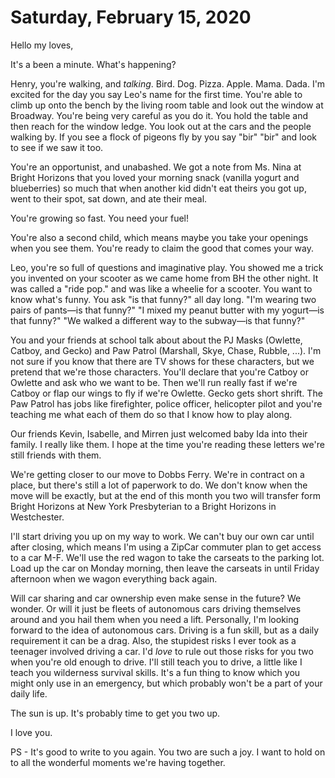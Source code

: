 # Saturday, February 15, 2020

Hello my loves, 

It's a been a minute. What's happening? 

Henry, you're walking, and _talking_. Bird. Dog. Pizza. Apple. Mama. Dada. I'm excited for the day you say Leo's name for the first time. You're able to climb up onto the bench by the living room table and look out the window at Broadway. You're being very careful as you do it. You hold the table and then reach for the window ledge. You look out at the cars and the people walking by. If you see a flock of pigeons fly by you say "bir" "bir" and look to see if we saw it too. 

You're an opportunist, and unabashed. We got a note from Ms. Nina at Bright Horizons that you loved your morning snack (vanilla yogurt and blueberries) so much that when another kid didn't eat theirs you got up, went to their spot, sat down, and ate their meal. 

You're growing so fast. You need your fuel! 

You're also a second child, which means maybe you take your openings when you see them. You're ready to claim the good that comes your way. 

Leo, you're so full of questions and imaginative play. You showed me a trick you invented on your scooter as we came home from BH the other night. It was called a "ride pop." and was like a wheelie for a scooter. You want to know what's funny. You ask "is that funny?" all day long. "I'm wearing two pairs of pants—is that funny?" "I mixed my peanut butter with my yogurt—is that funny?" "We walked a different way to the subway—is that funny?" 

You and your friends at school talk about about the PJ Masks (Owlette, Catboy, and Gecko) and Paw Patrol (Marshall, Skye, Chase, Rubble, ...). I'm not sure if you know that there are TV shows for these characters, but we pretend that we're those characters. You'll declare that you're Catboy or Owlette and ask who we want to be. Then we'll run really fast if we're Catboy or flap our wings to fly if we're Owlette. Gecko gets short shrift. The Paw Patrol has jobs like firefighter, police officer, helicopter pilot and you're teaching me what each of them do so that I know how to play along. 

Our friends Kevin, Isabelle, and Mirren just welcomed baby Ida into their family. I really like them. I hope at the time you're reading these letters we're still friends with them. 

We're getting closer to our move to Dobbs Ferry. We're in contract on a place, but there's still a lot of paperwork to do. We don't know when the move will be exactly, but at the end of this month you two will transfer form Bright Horizons at New York Presbyterian to a Bright Horizons in Westchester. 

I'll start driving you up on my way to work. We can't buy our own car until after closing, which means I'm using a ZipCar commuter plan to get access to a car M-F. We'll use the red wagon to take the carseats to the parking lot. Load up the car on Monday morning, then leave the carseats in until Friday afternoon when we wagon everything back again. 

Will car sharing and car ownership even make sense in the future? We wonder. Or will it just be fleets of autonomous cars driving themselves around and you hail them when you need a lift. Personally, I'm looking forward to the idea of autonomous cars. Driving is a fun skill, but as a daily requirement it can be a drag. Also, the stupidest risks I ever took as a teenager involved driving a car. I'd _love_ to rule out those risks for you two when you're old enough to drive. I'll still teach you to drive, a little like I teach you wilderness survival skills. It's a fun thing to know which you might only use in an emergency, but which probably won't be a part of your daily life. 

The sun is up. It's probably time to get you two up. 

I love you. 

PS - It's good to write to you again. You two are such a joy. I want to hold on to all the wonderful moments we're having together.